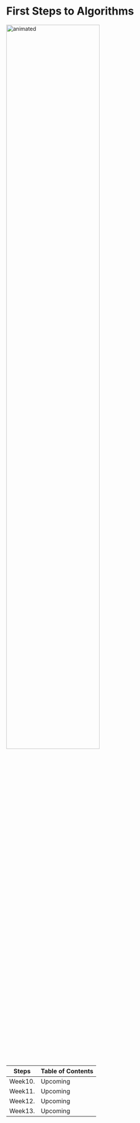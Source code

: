 # First Steps to Algorithms

<p align="left">
  <img src="https://github.com/user-attachments/assets/1bdae723-0756-42bc-bbfe-1270f4787792" alt="animated" width="70%"/>
</p>

| Steps | Table of Contents |
| :---: | - |
|  Week10.   | Upcoming |
|  Week11.   | Upcoming |
|  Week12.   | Upcoming |
|  Week13.   | Upcoming |

